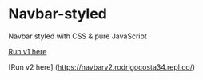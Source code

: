 # Navbar-styled
Navbar styled with CSS & pure JavaScript

[Run v1 here](https://navbar-styled.rodrigocosta34.repl.co/)

[Run v2 here] (https://navbarv2.rodrigocosta34.repl.co/)
